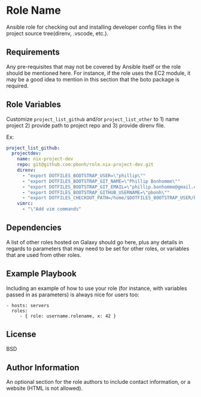Role Name
=========

Ansible role for checking out and installing developer config files in the project source tree(direnv, .vscode, etc.).

Requirements
------------

Any pre-requisites that may not be covered by Ansible itself or the role should be mentioned here. For instance, if the role uses the EC2 module, it may be a good idea to mention in this section that the boto package is required.

Role Variables
--------------

Customize `project_list_github` and/or `project_list_other` to 1) name project 2) provide path to
project repo and 3) provide direnv file.

Ex:
```yaml
project_list_github:
  projectdev:
    name: nix-project-dev
    repo: git@github.com:pbonh/role.nix-project-dev.git
    direnv:
      - "export DOTFILES_BOOTSTRAP_USER=\"phillip\""
      - "export DOTFILES_BOOTSTRAP_GIT_NAME=\"Phillip Bonhomme\""
      - "export DOTFILES_BOOTSTRAP_GIT_EMAIL=\"phillip.bonhomme@gmail.com\""
      - "export DOTFILES_BOOTSTRAP_GITHUB_USERNAME=\"pbonh\""
      - "export DOTFILES_CHECKOUT_PATH=/home/$DOTFILES_BOOTSTRAP_USER/bonhommelab"
    vimrc:
      - "\"Add vim commands"
```

Dependencies
------------

A list of other roles hosted on Galaxy should go here, plus any details in regards to parameters that may need to be set for other roles, or variables that are used from other roles.

Example Playbook
----------------

Including an example of how to use your role (for instance, with variables passed in as parameters) is always nice for users too:

    - hosts: servers
      roles:
         - { role: username.rolename, x: 42 }

License
-------

BSD

Author Information
------------------

An optional section for the role authors to include contact information, or a website (HTML is not allowed).
